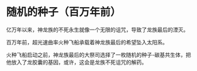 # 随机的种子（百万年前）

亿万年以来，神龙族的不死永生就像一个无限的诅咒，导致了龙族最后的湮灭。



百万年前，超光速曲率火种飞船承载着神龙族最后的希望坠入太阳系。



火种飞船启动之前，神龙族最后的大祭司选择了一枚随机的种子-碳基共生体，把他放入了龙胶囊的基因，或许，这会是龙族不死诅咒的解药。
